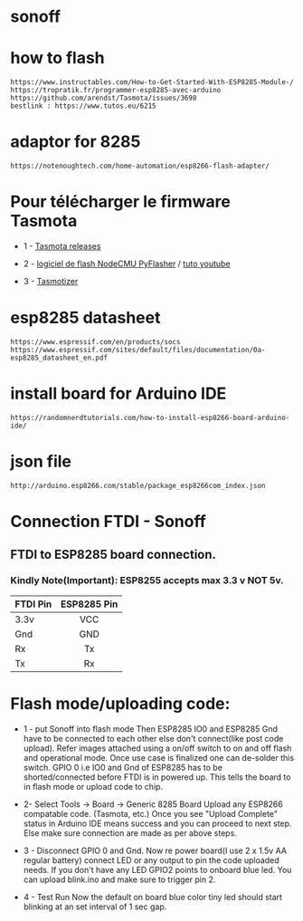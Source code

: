 # sonoff

# how to flash
	https://www.instructables.com/How-to-Get-Started-With-ESP8285-Module-/
	https://tropratik.fr/programmer-esp8285-avec-arduino
	https://github.com/arendst/Tasmota/issues/3698
	bestlink : https://www.tutos.eu/6215 

# adaptor for 8285
	https://notenoughtech.com/home-automation/esp8266-flash-adapter/

# Pour télécharger le firmware Tasmota 
	
* 1 - [Tasmota releases](https://github.com/arendst/Tasmota/releases)

* 2 - [logiciel de flash NodeCMU PyFlasher](https://github.com/marcelstoer/nodemcu-pyflasher/releases/tag/v4.0) / [tuto youtube](https://youtu.be/3aLcRPbp1As)

* 3 - [Tasmotizer](https://notenoughtech.com/home-automation/tasmotizer/)

# esp8285 datasheet
	https://www.espressif.com/en/products/socs
	https://www.espressif.com/sites/default/files/documentation/0a-esp8285_datasheet_en.pdf

# install board for Arduino IDE
	https://randomnerdtutorials.com/how-to-install-esp8266-board-arduino-ide/

# json file
	http://arduino.esp8266.com/stable/package_esp8266com_index.json

# Connection FTDI - Sonoff

## FTDI to ESP8285 board connection.

### Kindly Note(Important): ESP8255 accepts max 3.3 v NOT 5v.

| FTDI Pin | ESP8285 Pin | 
|----------|:-------------:|
|3.3v |      VCC|
|Gnd  |      GND|
|Rx    |     Tx|
|Tx    |     Rx|

# Flash mode/uploading code: 

* 1 - put Sonoff into flash mode
Then ESP8285 IO0 and ESP8285 Gnd have to be connected to each other else don't connect(like post code upload). Refer images attached using a on/off switch to on and off flash and operational mode. Once use case is finalized one can de-solder this switch. GPIO 0 i.e IO0 and Gnd of ESP8285 has to be shorted/connected before FTDI is in powered up. This tells the board to in flash mode or upload code to chip.

* 2- Select Tools -> Board -> Generic 8285 Board
Upload any ESP8266 compatable code.  (Tasmota, etc.)
Once you see "Upload Complete" status in Arduino IDE means success and you can proceed to next step. Else make sure connection are made as per above steps.


* 3 - Disconnect GPIO 0 and Gnd.
Now re power board(I use 2 x 1.5v AA regular battery) connect LED or any output to pin the code uploaded needs. If you don't have any LED GPIO2 points to onboard blue led. You can upload blink.ino and make sure to trigger pin 2.

* 4 - Test Run
Now the default on board blue color tiny led should start blinking at an set interval of 1 sec gap.
